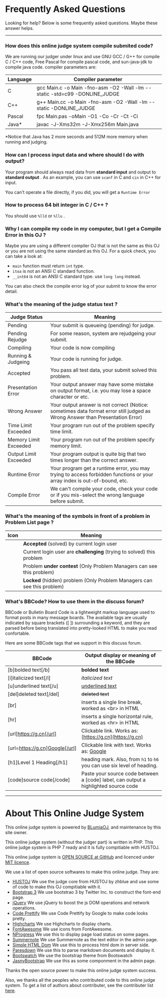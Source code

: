 # Frequently Asked Questions

<!-- EDIT THIS FILE TO MAKE IT SUITABLE FOR YOUR OJ -->

Looking for help? Below is some frequently asked questions. Maybe these answer helps.

---------------------------------

### How does this online judge system compile submited code?

We are running our judger under linux and use GNU GCC / G++ for compile C / C++ code, Free Pascal for compile pascal code, and sun-java-jdk to compile java code. compiler parameters are:

Language                | Compiler parameter
------------------------|-----------------------------
C						| gcc Main.c -o Main -fno-asm -O2 -Wall -lm --static -std=c99 -DONLINE_JUDGE
C++						| g++ Main.cc -o Main -fno-asm -O2 -Wall -lm --static -DONLINE_JUDGE
Pascal					| fpc Main.pas -oMain -O1 -Co -Cr -Ct -Ci
Java*					| javac -J-Xms32m -J-Xmx256m Main.java

*Notice that Java has 2 more seconds and 512M more memory when running and judging.

### How can I process input data and where should I do with output?

Your program should always read data from __standard input__ and output to __standard output__ . As an example, you can use `scanf` in C and `cin` in C++ for input.

You can't operate a file directly, if you did, you will get a `Runtime Error`

### How to process 64 bit integer in C / C++ ?

You should use `%lld` or `%llu` .

### Why I can compile my code in my computer, but I get a Compile Error in this OJ ?

Maybe you are using a different compiler OJ that is not the same as this OJ or you are not using the same standard as this OJ. For a quick check, you can take a look at:

 - `main` function must return `int` type.
 - `itoa` is not an ANSI C standard function.
 - `__int64` is not an ANSI C standard type. use `long long` instead.

You can also check the compile error log of your submit to know the error detail. 

### What's the meaning of the judge status text ?

Judge Status	| Meaning
----------------|----------
Pending			| Your submit is queueing (pending) for judge.
Pending Rejudge | For some reason, system are rejudgeing your submit.
Compiling		| Your code is now compiling
Running & Judgeing | Your code is running for judge.
Accepted		| You pass all test data, your submit solved this problem.
Presentation Error | Your output answer may have some mistake on output format, i.e. you may lose a space character or etc.
Wrong Answer	| Your output answer is not correct (Notice: sometimes data format error still judged as Wrong Answer than Presentation Error)
Time Limit Exceeded | Your program run out of the problem specify time limit.
Memory Limit Exceeded | Your program run out of the problem specify memory limit.
Output Limit Exceeded | Your program output is quite big that two times longer than the correct answer.
Runtime Error | Your program get a runtime error, you may trying to access forbidden functions or your array index is out-of-bound, etc.
Compile Error | We can't compile your code, check your code or if you mis-select the wrong language before submit.

### What's the meaning of the symbols in front of a problem in Problem List page ?

Icon                       | Meaning 
---------------------------|-----------------------------
<i style='color: green;' class='fa fa-check'/> | __Accepted__ (solved) by current login user
<i style='color: orange;' class='fa fa-dot-circle-o'/> | Current login user are __challenging__ (trying to solved) this problem
<i class='fa fa-clock-o'/> | Problem __under contest__ (Only Problem Managers can see this problem)
<i class='fa fa-lock'/>    | __Locked__ (hidden) problem (Only Problem Managers can see this problem)

### What's BBCode? How to use them in the discuss forum?

BBCode or Bulletin Board Code is a lightweight markup language used to format posts in many message boards. The available tags are usually indicated by square brackets ([ ]) surrounding a keyword, and they are parsed before being translated into pretty-looked HTML to make you read confortable.

Here are some BBCode tags that we support in this discuss forum.

BBCode                 | Output display or meaning of the BBCode
-----------------------|-------------------
[b]bolded text[/b]     | __bolded text__
[i]italicized text[/i] | _italicized text_
[u]underlined text[/u] | <u>underlined text</u>
[del]deleted text[/del]| ~~deleted text~~
[br]				   | inserts a single line break, worked as &lt;br&gt; in HTML
[hr]				   | inserts a single horizontal rule, worked as &lt;hr&gt; in HTML
[url]https://g.cn[/url] | Clickable link. Works as: [https://g.cn](https://g.cn)
[url=https://g.cn]Google[/url] | Clickable link with text. Works as: [Google](https://g.cn)
[h1]Level 1 Heading[/h1] | heading mark. Also, from `h1` to `h6` you can use six level of heading.
[code]source code[/code] | Paste your source code between a [code] label, can output a highlighted source code

---------------------------------

# About This Online Judge System

<!-- Feel free to edit this part if you feel generous -->

This online judge system is powered by [BLumiaOJ](https://github.com/BLumia/BLumiaOJ/), and maintenance by this site owner.

This online judge system (without the judger part) is written in PHP. This online judge system is PHP 7 ready and it is fully compitiable with HUSTOJ.

This online judge system is [OPEN SOURCE at GitHub](https://github.com/BLumia/BLumiaOJ/) and licenced under [MIT licence](https://github.com/BLumia/BLumiaOJ/blob/master/LICENSE).

We use a list of open source softwares to make this online judge. They are:

 - [HUSTOJ](https://github.com/zhblue/hustoj) We use the judge core from HUSTOJ by zhblue and use some of code to make this OJ compitiable with it.
 - [Bootstrap 3](https://getbootstrap.com/) We use bootstrao 3 by Twitter Inc. to construct the font-end page.
 - [jQuery](https://jquery.com/) We use jQuery to boost the js DOM operations and network operations.
 - [Code Prettify](https://github.com/google/code-prettify) We use Code Prettify by Google to make code looks pretty.
 - [Highcharts](https://www.highcharts.com/) We use Highcharts to display charts.
 - [FontAwesome](http://fontawesome.io/) We use icons from FontAwesome.
 - [NProgress](https://ricostacruz.com/nprogress/) We use this to display page load status on some pages.
 - [Summernote](http://summernote.org/) We use Summernote as the text editor in the admin page.
 - [Simple HTML Dom](http://simplehtmldom.sourceforge.net/) We use this to process html dom in server side.
 - [Paresdown](https://github.com/erusev/parsedown) We use this to parse markdown documents and display it.
 - [Bootswatch](https://bootswatch.com/) We use the bootstrap theme from Bootswatch
 - [JasnyBootstrap](http://www.jasny.net/bootstrap/) We use this as some componment in the admin page.
 
Thanks the open source power to make this online judge system success.

Also, we thanks all the peoples who contributed code to this online judge system. To get a list of authors about contributer, see the contributer list [here](https://github.com/BLumia/BLumiaOJ/blob/master/AUTHORS).
 
<script>
$("table").addClass("table table-hover");
</script>